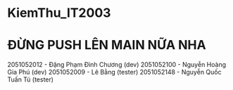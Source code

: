 # KiemThu_IT2003

<h1>ĐỪNG PUSH LÊN MAIN NỮA NHA</h1>


2051052012 - Đặng Phạm Đình Chương (dev)
2051052100 - Nguyễn Hoàng Gia Phú  (dev)
2051052009 - Lê Bằng               (tester)
2051052148 - Nguyễn Quốc Tuấn Tú   (tester)
